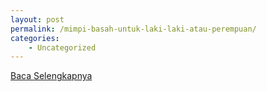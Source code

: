 ```yaml
---
layout: post
permalink: /mimpi-basah-untuk-laki-laki-atau-perempuan/
categories:
    - Uncategorized
---
```


[Baca Selengkapnya](/01)